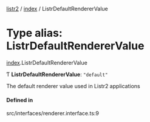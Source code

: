 [listr2](../README.md) / [index](../modules/index.md) / ListrDefaultRendererValue

# Type alias: ListrDefaultRendererValue

[index](../modules/index.md).ListrDefaultRendererValue

Ƭ **ListrDefaultRendererValue**: ``"default"``

The default renderer value used in Listr2 applications

#### Defined in

src/interfaces/renderer.interface.ts:9
